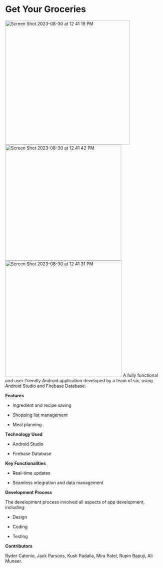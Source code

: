# Get Your Groceries
<img width="398" alt="Screen Shot 2023-08-30 at 12 41 19 PM" src="https://github.com/CMPUT301F22T14/GetYourGroceries/assets/97204693/2d4b4dc3-fec7-496d-93fd-a5a547e2828f">
<img width="371" alt="Screen Shot 2023-08-30 at 12 41 42 PM" src="https://github.com/CMPUT301F22T14/GetYourGroceries/assets/97204693/79a2167e-ae9e-4e2c-911c-55a0b78c084d">
<img width="373" alt="Screen Shot 2023-08-30 at 12 41 31 PM" src="https://github.com/CMPUT301F22T14/GetYourGroceries/assets/97204693/f8364f71-2178-4043-aefe-4ba0d065554c">
A fully functional and user-friendly Android application developed by a team of six, using Android Studio and Firebase Database.

**Features**

- Ingredient and recipe saving

- Shopping list management

- Meal planning

**Technology Used**

- Android Studio

- Firebase Database

**Key Functionalities**

- Real-time updates

- Seamless integration and data management

**Development Process**

The development process involved all aspects of app development, including:
- Design

- Coding

- Testing


**Contributors**

Ryder Catonio, Jack Parsons, Kush Padalia, Mira Patel, Rupin Bapuji, Ali Muneer.
